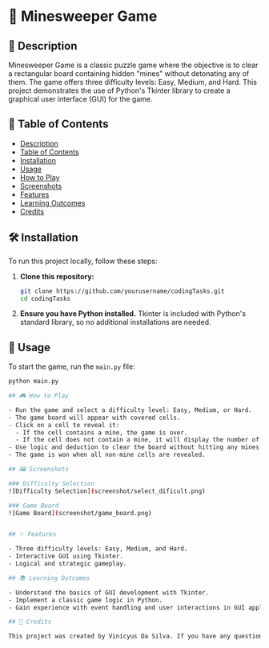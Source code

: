 # 🧩 Minesweeper Game

## 📜 Description

Minesweeper Game is a classic puzzle game where the objective is to clear a rectangular board containing hidden "mines" without detonating any of them. The game offers three difficulty levels: Easy, Medium, and Hard. This project demonstrates the use of Python's Tkinter library to create a graphical user interface (GUI) for the game.

## 📑 Table of Contents

- [Description](#-description)
- [Table of Contents](#-table-of-contents)
- [Installation](#-installation)
- [Usage](#-usage)
- [How to Play](#-how-to-play)
- [Screenshots](#-screenshots)
- [Features](#-features)
- [Learning Outcomes](#-learning-outcomes)
- [Credits](#-credits)

## 🛠️ Installation

To run this project locally, follow these steps:

1. **Clone this repository:**
    ```sh
    git clone https://github.com/yourusername/codingTasks.git
    cd codingTasks
    ```

2. **Ensure you have Python installed.** Tkinter is included with Python's standard library, so no additional installations are needed.

## 🚀 Usage

To start the game, run the `main.py` file:

```sh
python main.py

## 🎮 How to Play

- Run the game and select a difficulty level: Easy, Medium, or Hard.
- The game board will appear with covered cells.
- Click on a cell to reveal it:
  - If the cell contains a mine, the game is over.
  - If the cell does not contain a mine, it will display the number of adjacent mines.
- Use logic and deduction to clear the board without hitting any mines.
- The game is won when all non-mine cells are revealed.

## 🖼️ Screenshots

### Difficulty Selection
![Difficulty Selection](screenshot/select_dificult.png)

### Game Board
![Game Board](screenshot/game_board.png)


## ✨ Features

- Three difficulty levels: Easy, Medium, and Hard.
- Interactive GUI using Tkinter.
- Logical and strategic gameplay.

## 📚 Learning Outcomes

- Understand the basics of GUI development with Tkinter.
- Implement a classic game logic in Python.
- Gain experience with event handling and user interactions in GUI applications.

## 🙏 Credits

This project was created by Vinicyus Da Silva. If you have any questions or feedback, please feel free to reach out via https://www.linkedin.com/in/vinicyus-da-silva-b11344247/.

